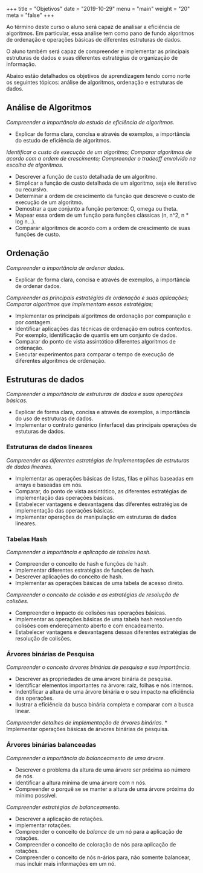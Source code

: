 +++
title = "Objetivos"
date = "2019-10-29"
menu = "main"
weight = "20"
meta = "false"
+++

Ao término deste curso o aluno será capaz de analisar a eficiência de algoritmos. Em particular, essa análise tem como pano de fundo algoritmos de ordenação e operações básicas de diferentes estruturas de dados. 

O aluno também será capaz de compreender e implementar as principais estruturas de dados e suas diferentes estratégias de organização de informação. 

Abaixo estão detalhados os objetivos de aprendizagem tendo como norte os seguintes tópicos: análise de algoritmos, ordenação e estruturas de dados.

## Análise de Algoritmos

*Compreender a importância do estudo de eficiência de algoritmos.*

* Explicar de forma clara, concisa e através de exemplos, a importância do estudo de eficiência de algoritmos.

*Identificar o custo de execução de um algoritmo; Comparar algoritmos de acordo com a ordem de crescimento; Compreender o tradeoff envolvido na escolha de algoritmos.*

* Descrever a função de custo detalhada de um algoritmo.
* Simplicar a função de custo detalhada de um algoritmo, seja ele iterativo ou recursivo.
* Determinar a ordem de crescimento da função que descreve o custo de execução de um algoritmo.
* Demostrar a que conjunto a função pertence: O, omega ou theta.
* Mapear essa ordem de um função para funções clássicas (n, n^2, n * log n...).
* Comparar algoritmos de acordo com a ordem de crescimento de suas funções de custo.

## Ordenação

*Compreender a importância de ordenar dados.*

* Explicar de forma clara, concisa e através de exemplos, a importância
	  de ordenar dados.

*Compreender as principais estratégias de ordenação e suas aplicações; Comparar algoritmos que implementam essas estratégias;* 

* Implementar os principais algoritmos de ordenação por comparação e por contagem.
* Identificar aplicações das técnicas de ordenação em outros contextos. Por exemplo, identificação de quantis em um conjunto de dados.
* Comparar do ponto de vista assintótico diferentes algoritmos de ordenação.
* Executar experimentos para comparar o tempo de execução de diferentes algoritmos de ordenação. 

## Estruturas de dados

*Compreender a importância de estruturas de dados e suas operações básicas.*

* Explicar de forma clara, concisa e através de exemplos, a importância do uso de estruturas de dados.
* Implementar o contrato genérico (interface) das principais operações de estuturas de dados.

### Estruturas de dados lineares

*Compreender as diferentes estratégias de implementações de estruturas de dados lineares.*

* Implementar as operações básicas de listas, filas e pilhas baseadas em arrays e baseadas em nós.
* Comparar, do ponto de vista assintótico, as diferentes estratégias de implementação das operações básicas.
* Estabelecer vantagens e desvantagens das diferentes estratégias de implementação das operações básicas.
* Implementar operações de manipulação em estruturas de dados lineares.


### Tabelas Hash

*Compreender a importância e aplicação de tabelas hash.*

* Compreender o conceito de hash e funções de hash.
* Implementar diferentes estratégias de funções de hash.
* Descrever aplicações do conceito de hash.
* Implementar as operações básicas de uma tabela de acesso direto.

*Compreender o conceito de colisão e as estratégias de resolução de colisões.*

* Compreender o impacto de colisões nas operações básicas.
* Implementar as operações básicas de uma tabela hash resolvendo colisões com endereçamento aberto e com encadeamento.
* Estabelecer vantagens e desvantagens dessas diferentes estratégias de resolução de colisões.


### Árvores binárias de Pesquisa

*Compreender o conceito árvores binárias de pesquisa e sua importância.*

* Descrever as propriedades de uma árvore binária de pesquisa.
* Identificar elementos importantes na árvore: raiz, folhas e nós internos.
* Indentificar a altura de uma árvore binária e o seu impacto na eficiência das operações.
* Ilustrar a eficiência da busca binária completa e comparar com a busca linear.

*Compreender detalhes de implementação de árvores binárias.*
	* Implementar operações básicas de árvores binárias de pesquisa.

### Árvores binárias balanceadas

*Compreender a importância do balanceamento de uma árvore.*

* Descrever o problema da altura de uma árvore ser próxima ao número de nós.
* Identificar a altura mínima de uma árvore com n nós.
* Compreender o porquê se se manter a altura de uma árvore próxima do mínimo possível.

*Compreender estratégias de balanceamento.*

* Descrever a aplicação de rotações.
* implementar rotações.
* Compreender o conceito de *balance* de um nó para a aplicação de rotações.
* Compreender o conceito de coloração de nós para aplicação de rotações.
* Compreender o conceito de nós n-ários para, não somente balancear, mas incluir mais informações em um nó.
